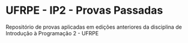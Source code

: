 # UFRPE - IP2 - Provas Passadas
Repositório de provas aplicadas em edições anteriores da disciplina de Introdução à Programação 2 - UFRPE
